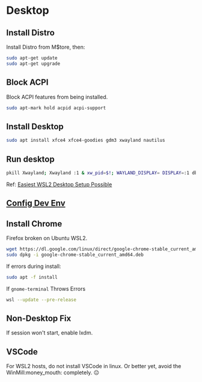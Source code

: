 # Desktop

## Install Distro

Install Distro from M$tore, then:

```bash
sudo apt-get update
sudo apt-get upgrade
```

## Block ACPI

Block ACPI features from being installed.

```bash
sudo apt-mark hold acpid acpi-support
```

## Install Desktop

```bash
sudo apt install xfce4 xfce4-goodies gdm3 xwayland nautilus
```

## Run desktop

```bash
pkill Xwayland; Xwayland :1 & xw_pid=$!; WAYLAND_DISPLAY= DISPLAY=:1 dbus-launch startxfce4; kill $xw_pid
```

Ref: [Easiest WSL2 Desktop Setup Possible](https://www.reddit.com/r/bashonubuntuonwindows/comments/1ajbzyk/easiest_wsl2_desktop_setup_possible/?onetap_auto=true&one_tap=true)

## [Config Dev Env](../../linux/new-dev-env.md)

## Install Chrome

Firefox broken on Ubuntu WSL2.  

```bash
wget https://dl.google.com/linux/direct/google-chrome-stable_current_amd64.deb
sudo dpkg -i google-chrome-stable_current_amd64.deb
```

If errors during install:

```bash
sudo apt -f install
```

If `gnome-terminal` Throws Errors

```bash
wsl --update --pre-release
```

## Non-Desktop Fix

If session won't start, enable lxdm.

## VSCode

For WSL2 hosts, do not install VSCode in linux.  Or better yet, avoid the WinMill:money_mouth: completely. :neutral_face:
